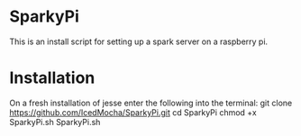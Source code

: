 # SparkyPi
This is an install script for setting up a spark server on a raspberry pi.

# Installation
On a fresh installation of jesse enter the following into the terminal:
git clone https://github.com/IcedMocha/SparkyPi.git
cd SparkyPi
chmod +x SparkyPi.sh
SparkyPi.sh
